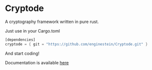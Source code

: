 # Cryptode
A cryptography framework written in pure rust.

Just use in your Cargo.toml

```rust
[dependencies]
cryptode = { git = "https://github.com/enginestein/Cryptode.git" }
```

And start coding!

Documentation is available [here](https://enginestein.github.io/Cryptode/)
